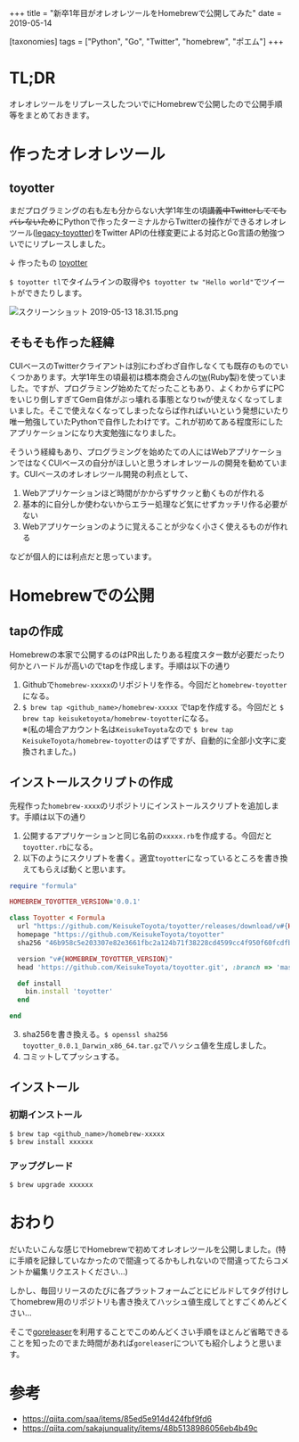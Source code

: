 +++
title = "新卒1年目がオレオレツールをHomebrewで公開してみた"
date = 2019-05-14

[taxonomies]
tags = ["Python", "Go", "Twitter", "homebrew", "ポエム"]
+++
# TL;DR
オレオレツールをリプレースしたついでにHomebrewで公開したので公開手順等をまとめておきます。

# 作ったオレオレツール

## toyotter
まだプログラミングの右も左も分からない大学1年生の頃~~講義中Twitterしててもバレないため~~にPythonで作ったターミナルからTwitterの操作ができるオレオレツール([legacy-toyotter](https://github.com/KeisukeToyota/legacy-toyotter))をTwitter APIの仕様変更による対応とGo言語の勉強ついでにリプレースしました。

↓ 作ったもの
[toyotter](https://github.com/KeisukeToyota/toyotter)

`$ toyotter tl`でタイムラインの取得や`$ toyotter tw "Hello world"`でツイートができたりします。

![スクリーンショット 2019-05-13 18.31.15.png](https://qiita-image-store.s3.ap-northeast-1.amazonaws.com/0/211748/5598af7e-d137-9dec-f259-766ceba9a125.png)

<!-- more -->


## そもそも作った経緯
CUIベースのTwitterクライアントは別にわざわざ自作しなくても既存のものでいくつかあります。大学1年生の頃最初は橋本商会さんの[tw](http://shokai.org/blog/archives/6513)(Ruby製)を使っていました。ですが、プログラミング始めたてだったこともあり、よくわからずにPCをいじり倒しすぎてGem自体がぶっ壊れる事態となり`tw`が使えなくなってしまいました。そこで使えなくなってしまったならば作ればいいという発想にいたり唯一勉強していたPythonで自作したわけです。これが初めてある程度形にしたアプリケーションになり大変勉強になりました。

そういう経緯もあり、プログラミングを始めたての人にはWebアプリケーションではなくCUIベースの自分がほしいと思うオレオレツールの開発を勧めています。CUIベースのオレオレツール開発の利点として、

1. Webアプリケーションほど時間がかからずサクッと動くものが作れる
2. 基本的に自分しか使わないからエラー処理など気にせずカッチリ作る必要がない
3. Webアプリケーションのように覚えることが少なく小さく使えるものが作れる

などが個人的には利点だと思っています。

# Homebrewでの公開

## tapの作成
Homebrewの本家で公開するのはPR出したりある程度スター数が必要だったり何かとハードルが高いのでtapを作成します。手順は以下の通り

1. Githubで`homebrew-xxxxx`のリポジトリを作る。今回だと`homebrew-toyotter`になる。
2. `$ brew tap <github_name>/homebrew-xxxxx` でtapを作成する。今回だと `$ brew tap keisuketoyota/homebrew-toyotter`になる。<br>
※(私の場合アカウント名は`KeisukeToyota`なので `$ brew tap KeisukeToyota/homebrew-toyotter`のはずですが、自動的に全部小文字に変換されました。)

## インストールスクリプトの作成
先程作った`homebrew-xxxx`のリポジトリにインストールスクリプトを追加します。手順は以下の通り

1. 公開するアプリケーションと同じ名前の`xxxxx.rb`を作成する。今回だと`toyotter.rb`になる。
2. 以下のようにスクリプトを書く。適宜`toyotter`になっているところを書き換えてもらえば動くと思います。

```ruby
require "formula"

HOMEBREW_TOYOTTER_VERSION='0.0.1'

class Toyotter < Formula
  url "https://github.com/KeisukeToyota/toyotter/releases/download/v#{HOMEBREW_TOYOTTER2_VERSION}/toyotter2_#{HOMEBREW_TOYOTTER_VERSION}_Darwin_x86_64.tar.gz"
  homepage "https://github.com/KeisukeToyota/toyotter"
  sha256 "46b958c5e203307e82e3661fbc2a124b71f38228cd4599cc4f950f60fcdfb864"

  version "v#{HOMEBREW_TOYOTTER_VERSION}"
  head 'https://github.com/KeisukeToyota/toyotter.git', :branch => 'master'

  def install
    bin.install 'toyotter'
  end

end
```

3. sha256を書き換える。`$ openssl sha256  toyotter_0.0.1_Darwin_x86_64.tar.gz`でハッシュ値を生成しました。
4. コミットしてプッシュする。

## インストール
### 初期インストール
```shell
$ brew tap <github_name>/homebrew-xxxxx
$ brew install xxxxxx
```

### アップグレード
```shell
$ brew upgrade xxxxxx
```

# おわり
だいたいこんな感じでHomebrewで初めてオレオレツールを公開しました。(特に手順を記録していなかったので間違ってるかもしれないので間違ってたらコメントか編集リクエストください…)

しかし、毎回リリースのたびに各プラットフォームごとにビルドしてタグ付けしてhomebrew用のリポジトリも書き換えてハッシュ値生成してとすごくめんどくさい…

そこで[goreleaser](https://github.com/goreleaser/goreleaser)を利用することでこのめんどくさい手順をほとんど省略できることを知ったのでまた時間があれば`goreleaser`についても紹介しようと思います。

# 参考
- https://qiita.com/saa/items/85ed5e914d424fbf9fd6
- https://qiita.com/sakajunquality/items/48b5138986056eb4b49c
